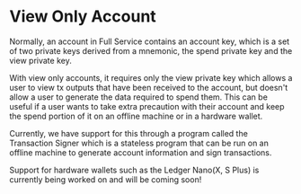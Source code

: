 # View Only Account

Normally, an account in Full Service contains an account key, which is a set of two private keys derived from a mnemonic, the spend private key and the view private key.

With view only accounts, it requires only the view private key which allows a user to view tx outputs that have been received to the account, but doesn't allow a user to generate the data required to spend them. This can be useful if a user wants to take extra precaution with their account and keep the spend portion of it on an offline machine or in a hardware wallet.

Currently, we have support for this through a program called the Transaction Signer which is a stateless program that can be run on an offline machine to generate account information and sign transactions.

Support for hardware wallets such as the Ledger Nano(X, S Plus) is currently being worked on and will be coming soon!
